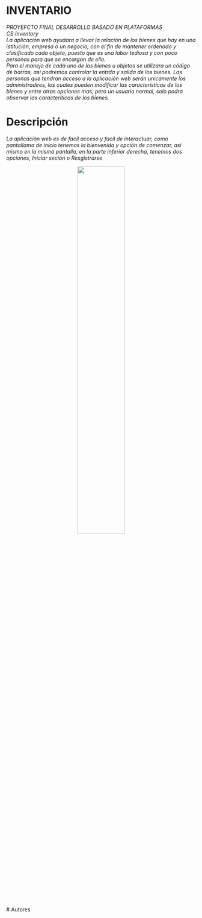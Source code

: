 # INVENTARIO
_PROYEFCTO FINAL DESARROLLO BASADO EN PLATAFORMAS_ <br/>
_CS Inventory_<br/>
_La aplicación web ayudara a llevar la relación de los bienes que hay en una istitución, empresa o un negocio; con el fin de mantener ordenado y clasificado cada objeto, puesto que es una labor tediosa y con poco personas para que se encargan de ello._ <br/>
_Para el manejo de cada uno de los bienes u objetos se utilizara un código de barras, asi podremos controlar la entrda y salida de los bienes. Las personas que tendran acceso a la aplicación web serán unicamente los administradires, los cuales pueden modificar las características de los bienes y entre otras opciones mas; pero un usuario normal, solo podra observar las caracteríticas de los bienes._

# Descripción
_La aplicación web es de facil acceso y facil de interactuar, como pantallama de inicio tenemos la bienvenida y opción de comenzar, asi mismo en la misma pantalla, en la parte inferior derecha, tenemos dos opciones, Iniciar seción o Resgistrarse_
<p align="center">
  <img width="50%" height="50%" src="_readme_/db1.JPG">
</p>
# Autores
